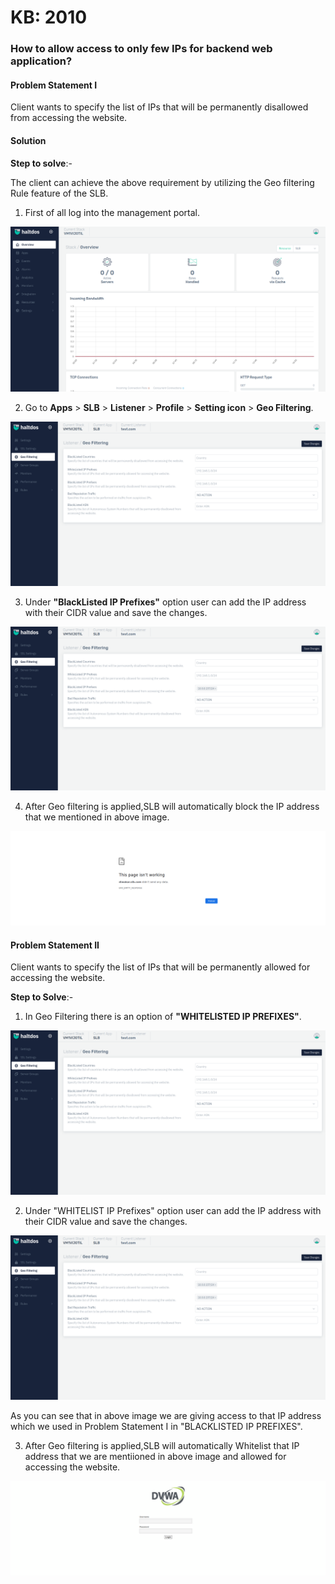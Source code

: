 # KB: 2010

### **How to allow access to only few IPs for backend web application?**

#### **Problem Statement I**

Client wants to specify the list of IPs that will be permanently disallowed from accessing the website.

#### **Solution**

**Step to solve**:-

The client can achieve the above requirement by utilizing the Geo filtering Rule feature of the SLB.

1. First of all log into the management portal.

![](/img/adc/kb/v2/overview_kb_2010_1.png)

2. Go to **Apps** > **SLB** > **Listener** > **Profile** > **Setting icon** > **Geo Filtering**.

![](/img/adc/kb/v2/geo_kb_2010_2.png)

3. Under **"BlackListed IP Prefixes"** option user can add the IP address with their CIDR value and save the changes.

![](/img/adc/kb/v2/geo_kb_2010_3.png)

4. After Geo filtering is applied,SLB will automatically block the IP address that we mentioned in above image.

![](/img/adc/kb/adc11.4.png)

#### **Problem Statement II**

Client wants to specify the list of IPs that will be permanently allowed for accessing the website.

**Step to Solve**:-

1. In Geo Filtering there is an option of **"WHITELISTED IP PREFIXES"**.

![](/img/adc/kb/v2/geo_kb_2010_5.png)

2. Under "WHITELIST IP Prefixes" option user can add the IP address with their CIDR value and save the changes.

![](/img/adc/kb/v2/geo_kb_2010_6.png)

As you can see that in above image we are giving access to that IP address which we used in Problem Statement I in "BLACKLISTED IP PREFIXES".

3. After Geo filtering is applied,SLB will automatically Whitelist that IP address that we are mentiioned in above image and allowed for accessing the website.

![](/img/adc/kb/adc11.7.png)